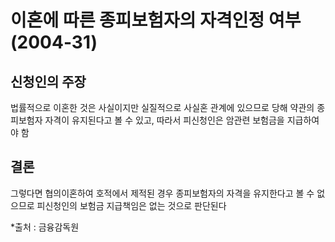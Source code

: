 # 이혼에 따른 종피보험자의 자격인정 여부(2004-31)

## 신청인의 주장
법률적으로 이혼한 것은 사실이지만 실질적으로 사실혼 관계에 있으므로 당해 약관의 종피보험자 자격이 유지된다고 볼 수 있고, 따라서 피신청인은 암관련 보험금을 지급하여야 함

## 결론
그렇다면 협의이혼하여 호적에서 제적된 경우 종피보험자의 자격을 유지한다고 볼 수 없으므로 피신청인의 보험금 지급책임은 없는 것으로 판단된다

*출처 : 금융감독원